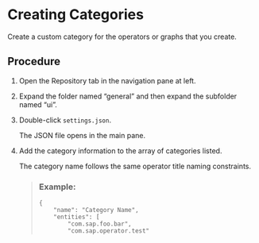 <!-- loio9f64ea7308f64cdfb5c9b51560350818 -->

# Creating Categories

Create a custom category for the operators or graphs that you create.



## Procedure

1.  Open the Repository tab in the navigation pane at left.

2.  Expand the folder named “general” and then expand the subfolder named “ui”.

3.  Double-click `settings.json`.

    The JSON file opens in the main pane.

4.  Add the category information to the array of categories listed.

    The category name follows the same operator title naming constraints.

    > ### Example:  
    > ```
    > {
    >     "name": "Category Name",
    >     "entities": [
    >         "com.sap.foo.bar",
    >         "com.sap.operator.test"
    > ```



